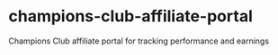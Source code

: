 # champions-club-affiliate-portal
Champions Club affiliate portal for tracking performance and earnings
